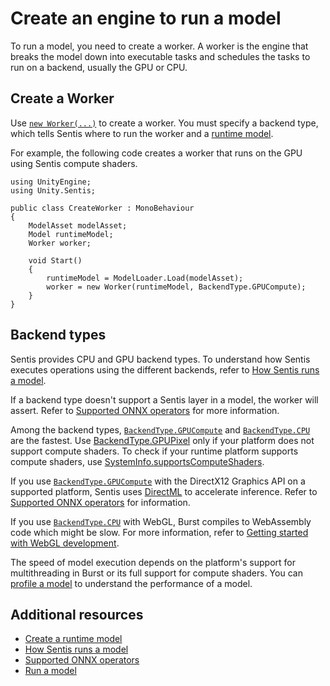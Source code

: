 # Create an engine to run a model

To run a model, you need to create a worker. A worker is the engine that breaks the model down into executable tasks and schedules the tasks to run on a backend, usually the GPU or CPU.

## Create a Worker

Use [`new Worker(...)`](xref:Unity.Sentis.Worker.#ctor*) to create a worker. You must specify a backend type, which tells Sentis where to run the worker and a [runtime model](import-a-model-file.md#create-a-runtime-model).

For example, the following code creates a worker that runs on the GPU using Sentis compute shaders.

```
using UnityEngine;
using Unity.Sentis;

public class CreateWorker : MonoBehaviour
{
    ModelAsset modelAsset;
    Model runtimeModel;
    Worker worker;

    void Start()
    {
        runtimeModel = ModelLoader.Load(modelAsset);
        worker = new Worker(runtimeModel, BackendType.GPUCompute);
    }
}
```

## Backend types

Sentis provides CPU and GPU backend types. To understand how Sentis executes operations using the different backends, refer to [How Sentis runs a model](how-sentis-runs-a-model.md).

If a backend type doesn't support a Sentis layer in a model, the worker will assert. Refer to [Supported ONNX operators](supported-operators.md) for more information.

Among the backend types, [`BackendType.GPUCompute`](xref:Unity.Sentis.BackendType.GPUCompute) and [`BackendType.CPU`](xref:Unity.Sentis.BackendType.CPU) are the fastest. Use [BackendType.GPUPixel](xref:Unity.Sentis.BackendType.GPUPixel) only if your platform does not support compute shaders. To check if your runtime platform supports compute shaders, use [SystemInfo.supportsComputeShaders](xref:UnityEngine.SystemInfo.supportsComputeShaders).

If you use [`BackendType.GPUCompute`](xref:Unity.Sentis.BackendType.GPUCompute) with the DirectX12 Graphics API on a supported platform, Sentis uses [DirectML](https://learn.microsoft.com/en-us/windows/ai/directml/dml) to accelerate inference. Refer to [Supported ONNX operators](supported-operators.md) for information.

If you use [`BackendType.CPU`](xref:Unity.Sentis.BackendType.CPU) with WebGL, Burst compiles to WebAssembly code which might be slow. For more information, refer to [Getting started with WebGL development](https://docs.unity3d.com/Documentation/Manual/webgl-gettingstarted.html).

The speed of model execution depends on the platform's support for multithreading in Burst or its full support for compute shaders. You can [profile a model](profile-a-model.md) to understand the performance of a model.

## Additional resources

- [Create a runtime model](import-a-model-file.md#create-a-runtime-model)
- [How Sentis runs a model](how-sentis-runs-a-model.md)
- [Supported ONNX operators](supported-operators.md)
- [Run a model](run-a-model.md)
